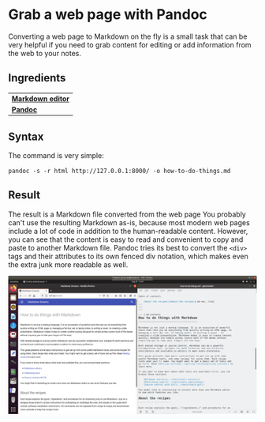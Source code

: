 # Grab a web page with Pandoc

Converting a web page to Markdown on the fly is a small task that can be very helpful if you need to grab content for editing or add information from the web to your notes.

## Ingredients

<table>
  <tr>
    <td><b><a href="../../tools/tools-editors/">Markdown editor</a></b></td>
  </tr>
  <tr>
    <td><b><a href="../../tools/tools-pandoc/">Pandoc</a></b></td>
  </tr>
</table>

## Syntax

The command is very simple:

```
pandoc -s -r html http://127.0.0.1:8000/ -o how-to-do-things.md
```


## Result

The result is a Markdown file converted from the web page You probably can't use the resulting Markdown as-is, because most modern web pages include a lot of code in addition to the human-readable content. However, you can see that the content is easy to read and convenient to copy and paste to another Markdown file. Pandoc tries its best to convert the `<div>` tags and their attributes to its own fenced div notation, which makes even the extra junk more readable as well.

![](../img/grab-web-page.png)